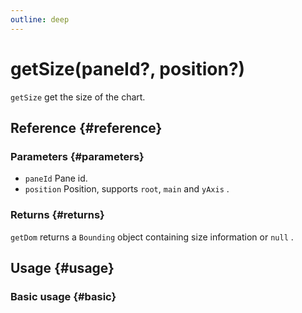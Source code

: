 ```yaml
---
outline: deep
---
```


# getSize(paneId?, position?)
`getSize` get the size of the chart.

## Reference {#reference}
<!--@include: @/@views/api/references/instance/getSize.md-->

### Parameters {#parameters}
- `paneId` Pane id.
- `position` Position, supports `root`, `main` and `yAxis` .

### Returns {#returns}
`getDom` returns a `Bounding` object containing size information or `null` .


## Usage {#usage}
<script setup>
import GetSize from '../../../@views/api/samples/getSize/index.vue'
</script>

### Basic usage {#basic}
<GetSize/>